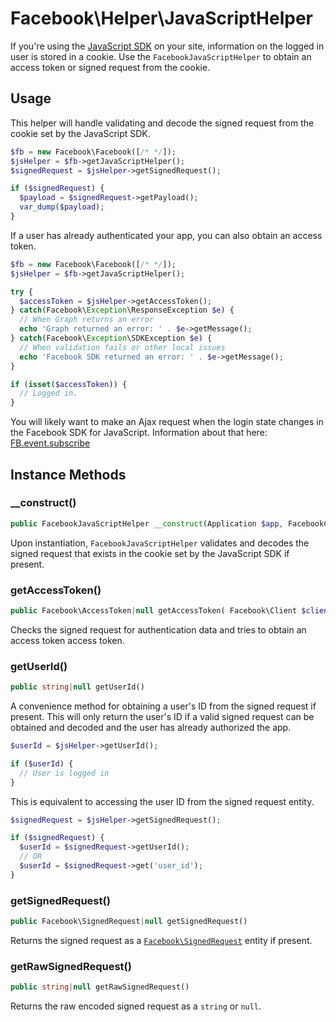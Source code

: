 # Facebook\Helper\JavaScriptHelper

If you're using the [JavaScript SDK](https://developers.facebook.com/docs/javascript) on your site, information on the logged in user is stored in a cookie. Use the `FacebookJavaScriptHelper` to obtain an access token or signed request from the cookie.

## Usage

This helper will handle validating and decode the signed request from the cookie set by the JavaScript SDK.

```php
$fb = new Facebook\Facebook([/* */]);
$jsHelper = $fb->getJavaScriptHelper();
$signedRequest = $jsHelper->getSignedRequest();

if ($signedRequest) {
  $payload = $signedRequest->getPayload();
  var_dump($payload);
}
```

If a user has already authenticated your app, you can also obtain an access token.

```php
$fb = new Facebook\Facebook([/* */]);
$jsHelper = $fb->getJavaScriptHelper();

try {
  $accessToken = $jsHelper->getAccessToken();
} catch(Facebook\Exception\ResponseException $e) {
  // When Graph returns an error
  echo 'Graph returned an error: ' . $e->getMessage();
} catch(Facebook\Exception\SDKException $e) {
  // When validation fails or other local issues
  echo 'Facebook SDK returned an error: ' . $e->getMessage();
}

if (isset($accessToken)) {
  // Logged in.
}
```

You will likely want to make an Ajax request when the login state changes in the Facebook SDK for JavaScript.  Information about that here: [FB.event.subscribe](https://developers.facebook.com/docs/reference/javascript/FB.getLoginStatus/#events)

## Instance Methods

### __construct()
```php
public FacebookJavaScriptHelper __construct(Application $app, FacebookClient $client, $graphVersion = null)
```
Upon instantiation, `FacebookJavaScriptHelper` validates and decodes the signed request that exists in the cookie set by the JavaScript SDK if present.

### getAccessToken()
```php
public Facebook\AccessToken|null getAccessToken( Facebook\Client $client )
```
Checks the signed request for authentication data and tries to obtain an access token access token.

### getUserId()
```php
public string|null getUserId()
```
A convenience method for obtaining a user's ID from the signed request if present. This will only return the user's ID if a valid signed request can be obtained and decoded and the user has already authorized the app.

```php
$userId = $jsHelper->getUserId();

if ($userId) {
  // User is logged in
}
```

This is equivalent to accessing the user ID from the signed request entity.

```php
$signedRequest = $jsHelper->getSignedRequest();

if ($signedRequest) {
  $userId = $signedRequest->getUserId();
  // OR
  $userId = $signedRequest->get('user_id');
}
```

### getSignedRequest()
```php
public Facebook\SignedRequest|null getSignedRequest()
```
Returns the signed request as a [`Facebook\SignedRequest`](SignedRequest.md) entity if present.

### getRawSignedRequest()
```php
public string|null getRawSignedRequest()
```
Returns the raw encoded signed request as a `string` or `null`.

